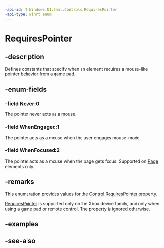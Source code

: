 ```yaml
---
-api-id: T:Windows.UI.Xaml.Controls.RequiresPointer
-api-type: winrt enum
---
```


<!-- Enumeration syntax
public enum Windows.UI.Xaml.Controls.RequiresPointer : int
-->

# RequiresPointer

## -description
Defines constants that specify when an element requires a mouse-like pointer behavior from a game pad.


## -enum-fields
### -field Never:0
The pointer never acts as a mouse.

### -field WhenEngaged:1
The pointer acts as a mouse when the user engages mouse-mode.

### -field WhenFocused:2
The pointer acts as a mouse when the page gets focus. Supported on [Page](page.md) elements only.


## -remarks
This enumeration provides values for the [Control.RequiresPointer](control_requirespointer.md) property.

[RequiresPointer](control_requirespointer.md) is supported only on the Xbox device family, and only when using a game pad or remote control. The property is ignored otherwise.

## -examples

## -see-also
